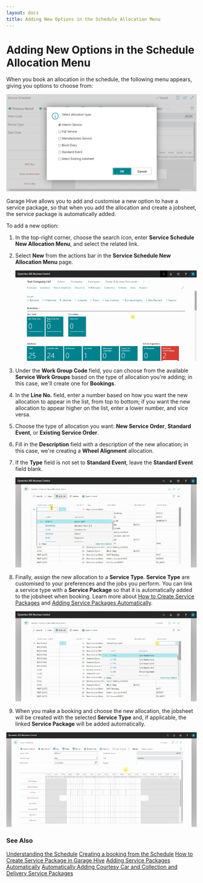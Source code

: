 ```yaml
---
layout: docs
title: Adding New Options in the Schedule Allocation Menu
---
```

# Adding New Options in the Schedule Allocation Menu

When you book an allocation in the schedule, the following menu appears, giving you options to choose from:

   ![](media/garagehive-schedule-allocation-menu1.png)

Garage Hive allows you to add and customise a new option to have a service package, so that when you add the allocation and create a jobsheet, the service package is automatically added.

To add a new option:
1. In the top-right corner, choose the search icon, enter **Service Schedule New Allocation Menu**, and select the related link.
2. Select **New** from the actions bar in the **Service Schedule New Allocation Menu** page.

   ![](media/garagehive-schedule-allocation-menu2.gif)

3. Under the **Work Group Code** field, you can choose from the available **Service Work Groups** based on the type of allocation you're adding; in this case, we'll create one for **Bookings**.
4. In the **Line No.** field, enter a number based on how you want the new allocation to appear in the list, from top to bottom; if you want the new allocation to appear higher on the list, enter a lower number, and vice versa.
5. Choose the type of allocation you want: **New Service Order**, **Standard Event**, or **Existing Service Order**.
6. Fill in the **Description** field with a description of the new allocation; in this case, we're creating a **Wheel Alignment** allocation.
7. If the **Type** field is not set to **Standard Event**, leave the **Standard Event** field blank.

   ![](media/garagehive-schedule-allocation-menu3.gif)

8. Finally, assign the new allocation to a **Service Type**. **Service Type** are customised to your preferences and the jobs you perform. You can link a service type with a **Service Package** so that it is automatically added to the jobsheet when booking. Learn more about [How to Create Service Packages](garagehive-service-packages.html) and [Adding Service Packages Automatically](garagehive-automatically-adding-service-packages.html).

   ![](media/garagehive-schedule-allocation-menu4.gif)

9.  When you make a booking and choose the new allocation, the jobsheet will be created with the selected **Service Type** and, if applicable, the linked **Service Package** will be added automatically.

   ![](media/garagehive-schedule-allocation-menu5.gif)


### **See Also**

[Understanding the Schedule](garagehive-understanding-the-schedule.html)
[Creating a booking from the Schedule](garagehive-create-a-booking.html)
[How to Create Service Package in Garage Hive](garagehive-service-packages.html)
[Adding Service Packages Automatically](garagehive-automatically-adding-service-packages.html)
[Automatically Adding Courtesy Car and Collection and Delivery Service Packages](garagehive-service-package-automatically-adding-courtesy-car-and-collection-and-delivery-service-packages.html)